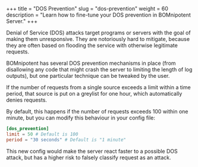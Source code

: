 +++
title = "DOS Prevention"
slug = "dos-prevention"
weight = 60
description = "Learn how to fine-tune your DOS prevention in BOMnipotent Server."
+++

Denial of Service (DOS) attacks target programs or servers with the goal of making them unresponsive. They are notoriously hard to mitigate, because they are often based on flooding the service with otherwise legitimate requests.

BOMnipotent has several DOS prevention mechanisms in place (from disallowing any code that might crash the server to limiting the length of log outputs), but one particular technique can be tweaked by the user.

If the number of requests from a single source exceeds a limit within a time period, that source is put on a greylist for one hour, which automatically denies requests.

By default, this happens if the number of requests exceeds 100 within one minute, but you can modify this behaviour in your config file:
```toml
[dos_prevention]
limit = 50 # Default is 100
period = "30 seconds" # Default is "1 minute"
```

This new config would make the server react faster to a possible DOS attack, but has a higher risk to falsely classify request as an attack.
